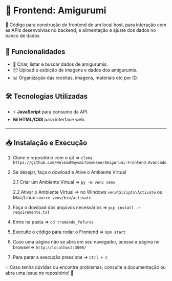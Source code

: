 # 🧵 Frontend: Amigurumi

🚀 Código para construção do frontend de um local host, para interação com as APIs desenvolvias no backend, e alimentação e ajuste dos dados no banco de dados

## 📌 Funcionalidades

- 📖 Criar, listar e buscar dados de amigurumis.
- 📦 Upload e exibição de imagens e dados dos amigurumis.
- 📊 Organização das receitas, imagens, materiais etc por ID.

## 🛠️ Tecnologias Utilizadas

- ⚡ **JavaScript** para consumo da API.
- 🖼️ **HTML/CSS** para interface web.

---

## 📥 Instalação e Execução

1. Clone o repositório com o git => ``` clone https://github.com/HelenaMayumiTomokane/Amigurumi-Frontend-Avancado ```

2. Se desejar, faça o dowload e Ative o Ambiente Virtual

    2.1 Criar um Ambiente Virtual => ``` py -m venv venv ```

    2.2 Ativar o Ambiente Virtual => no Windows ``` venv\Scripts\Activate ``` ou Mac/Linux ``` source venv/bin/activate ```

3. Faça o dowload dos arquivos necessários => ``` pip install -r requirements.txt ```

4. Entre na pasta => ``` cd tramando_fofuras ```

5. Execulte o código para rodar o Frontend => ``` npm start ```

6. Caso uma página não se abra em seu navegador, acesse a página no browser=> ``` http://localhost:3000/ ```

6. Para parar a execução pressione => ``` Ctrl + C ```


💡 Caso tenha dúvidas ou encontre problemas, consulte a documentação ou abra uma issue no repositório! 🚀
